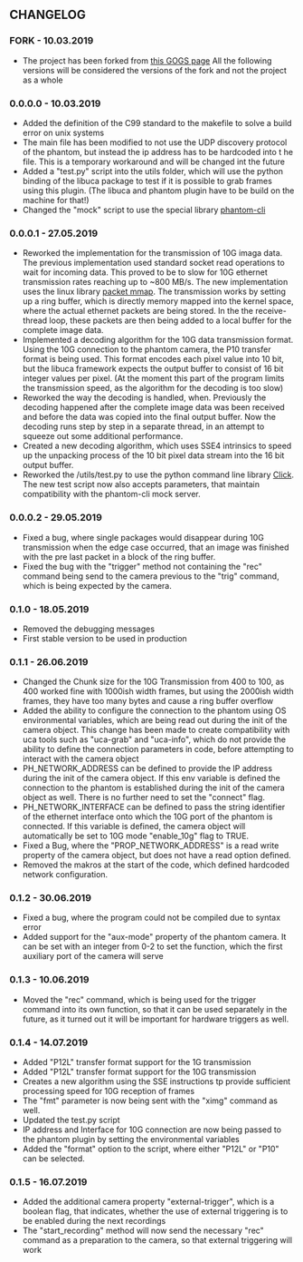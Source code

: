 ## CHANGELOG

### FORK - 10.03.2019

- The project has been forked from 
[this GOGS page](https://fuzzy.fzk.de/gogs/UFO-libuca/uca-phantom)
All the following versions will be considered the versions of the fork 
and not the project as a whole

### 0.0.0.0 - 10.03.2019

- Added the definition of the C99 standard to the makefile to solve a 
build error on unix systems
- The main file has been modified to not use the UDP discovery protocol 
of the phantom, but instead the ip address has to be hardcoded into t
he file. This is a temporary workaround and will be changed int the future
- Added a "test.py" script into the utils folder, which will use the 
python binding of the libuca package to test if it is possible to grab 
frames using this plugin. (The libuca and phantom plugin have to be 
build on the machine for that!)
- Changed the "mock" script to use the special library 
[phantom-cli](https://github.com/the16thpythonist/phantom-cli)

### 0.0.0.1 - 27.05.2019

- Reworked the implementation for the transmission of 10G imaga data. 
The previous implementation used standard socket read operations to wait 
for incoming data. This proved to be to slow for 10G ethernet 
transmission rates reaching up to ~800 MB/s.
The new implementation uses the linux library 
[packet mmap](https://www.kernel.org/doc/Documentation/networking/packet_mmap.txt).
The transmission works by setting up a ring buffer, which is directly 
memory mapped into the kernel space, where the actual ethernet packets 
are being stored. In the the receive-thread loop, these packets are 
then being added to a local buffer for the complete image data.
- Implemented a decoding algorithm for the 10G data transmission format.
Using the 10G connection to the phantom camera, the P10 transfer format 
is being used. This format encodes each pixel value into 10 bit, but 
the libuca framework expects the output buffer to consist of 16 bit 
integer values per pixel.
(At the moment this part of the program limits the transmission speed, 
as the algorithm for the decoding is too slow)
- Reworked the way the decoding is handled, when. Previously the 
decoding happened after the complete image data was been received and 
before the data was copied into the final output buffer. Now the 
decoding runs step by step in a separate thread, in an attempt to 
squeeze out some additional performance.
- Created a new decoding algorithm, which uses SSE4 intrinsics to speed 
up the unpacking process of the 10 bit pixel data stream into the 
16 bit output buffer.
- Reworked the /utils/test.py to use the python command line 
library [Click](https://click.palletsprojects.com/en/7.x/). The new 
test script now also accepts parameters, that maintain compatibility 
with the phantom-cli mock server.

### 0.0.0.2 - 29.05.2019

- Fixed a bug, where single packages would disappear during 10G 
transmission when the edge case occurred, that an image was finished 
with the pre last packet in a block of the ring buffer.
- Fixed the bug with the "trigger" method not containing the "rec" 
command being send to the camera previous to the "trig" command, which 
is being expected by the camera.

### 0.1.0 - 18.05.2019

- Removed the debugging messages
- First stable version to be used in production

### 0.1.1 - 26.06.2019

- Changed the Chunk size for the 10G Transmission from 400 to 100, as 
400 worked fine with 1000ish width frames, but using the 2000ish width 
frames, they have too many bytes and cause a ring buffer overflow
- Added the ability to configure the connection to the phantom using 
OS environmental variables, which are being read out during the init of 
the camera object. This change has been made to create compatibility 
with uca tools such as "uca-grab" and "uca-info", which do not provide 
the ability to define the connection parameters in code, before 
attempting to interact with the camera object
 - PH_NETWORK_ADDRESS can be defined to provide the IP address during 
 the init of the camera object. If this env variable is defined the 
 connection to the phantom is established during the init of the camera 
 object as well. There is no further need to set the "connect" flag.
 - PH_NETWORK_INTERFACE can be defined to pass the string identifier of 
 the ethernet interface onto which the 10G port of the phantom is 
 connected. If this variable is defined, the camera object will 
 automatically be set to 10G mode "enable_10g" flag to TRUE.
- Fixed a Bug, where the "PROP_NETWORK_ADDRESS" is a read write 
property of the camera object, but does not have a read option defined.
- Removed the makros at the start of the code, which defined hardcoded 
network configuration.

### 0.1.2 - 30.06.2019

- Fixed a bug, where the program could not be compiled due to syntax 
error
- Added support for the "aux-mode" property of the phantom camera. It 
can be set with an integer from 0-2 to set the function, which the 
first auxiliary port of the camera will serve

### 0.1.3 - 10.06.2019

- Moved the "rec" command, which is being used for the trigger command 
into its own function, so that it can be used separately in the future, 
as it turned out it will be important for hardware triggers as well.

### 0.1.4 - 14.07.2019

- Added "P12L" transfer format support for the 1G transmission
- Added "P12L" transfer format support for the 10G transmission
 - Creates a new algorithm using the SSE instructions tp provide 
 sufficient processing speed for 10G reception of frames
- The "fmt" parameter is now being sent with the "ximg" command as 
well.
- Updated the test.py script
 - IP address and Interface for 10G connection are now being passed to 
 the phantom plugin by setting the environmental variables
 - Added the "format" option to the script, where either "P12L" or 
 "P10" can be selected.
 
### 0.1.5 - 16.07.2019
 
 - Added the additional camera property "external-trigger", which is a 
 boolean flag, that indicates, whether the use of external triggering 
 is to be enabled during the next recordings
 - The "start_recording" method will now send the necessary "rec" 
 command as a preparation to the camera, so that external triggering 
 will work